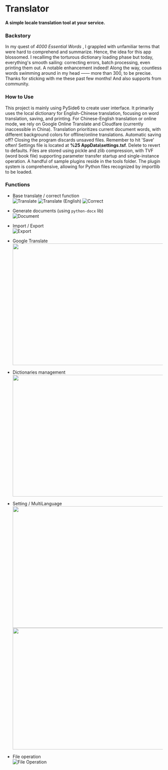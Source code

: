 # Translator
**A simple locale translation tool at your service.**

### Backstory
 In my quest of *4000 Essential Words* , I grappled with unfamiliar terms that were hard to comprehend and summarize. Hence, the idea for this app blossomed.
 I recallimg the torturous dictionary loading phase but today, everything's smooth sailing: correcting errors, batch processing, even printing them out. A notable enhancement indeed!
 Along the way, countless words swimming around in my head —— more than 300, to be precise. Thanks for sticking with me these past few months! And also supports from community.

### How to Use
 This project is mainly using PySide6 to create user interface.
 It primarily uses the local dictionary for English-Chinese translation, focusing on word translation, saving, and printing.
 For Chinese-English translation or online mode, we rely on Google Online Translate and Cloudfare (currently inaccessible in China).
 Translation prioritizes current document words, with different background colors for offline/online translations.
 Automatic saving off? Closing the program discards unsaved files. Remember to hit 'Save' often!
 Settings file is located at **%25 AppData\settings.tsf**. Delete to revert to defaults.
 Files are stored using pickle and zlib compression, with TVF (word book file) supporting parameter transfer startup and single-instance operation.
 A handful of sample plugins reside in the tools folder. The plugin system is comprehensive, allowing for Python files recognized by importlib to be loaded.

### Functions

 - Base translate / correct function \
  ![Translate](https://github.com/user-attachments/assets/e540593d-605f-4974-a0fa-a2402e8d6bb1 "Translate")
  ![Translate (English)](https://github.com/user-attachments/assets/85d95365-e03b-45b8-9199-0a6e9ce23f20 "Translate (English)")
  ![Correct](https://github.com/user-attachments/assets/3c52cfbd-f210-424b-b793-e94e2db5e09b "Correct")

 - Generate documents (using `python-docx` lib) \
  ![Document](https://github.com/user-attachments/assets/dd0622d1-3c51-449f-99a3-01ba13d96a52)

 - Import / Export \
  ![Export](https://github.com/user-attachments/assets/fba753d0-3ef9-4f78-b4b6-f67689c1cc51)

 - Google Translate  
    <img src="https://github.com/user-attachments/assets/d5203c03-a609-4be8-9ab8-30d354032ecd" width="555" height="388">

 - Dictionaries management  
    <img src="https://github.com/user-attachments/assets/57c61cc0-972b-40e3-bb1e-2c6709a262c4" width="555" height="388">

 - Setting / MultiLanguage  
    <img src="https://github.com/user-attachments/assets/e372e2b4-a1e0-465d-83fe-e127905dd752" width="555" height="388">
    <img src="https://github.com/user-attachments/assets/82938db9-cf5e-4932-893a-8f9bca94a6f5" width="555" height="388">

 - File operation \
  ![File Operation](https://github.com/user-attachments/assets/e6b2e23a-de22-43b6-a365-5f1cb9c93a01)
